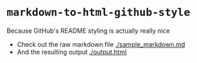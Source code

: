 # `markdown-to-html-github-style`

Because GitHub's README styling is actually really nice

- Check out the raw markdown file [./sample_markdown.md](./sample_markdown.md)
- And the resulting output [./output.html](./output.html)

